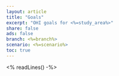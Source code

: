 ```yaml
---
layout: article
title: "Goals"
excerpt: "OHI goals for <%=study_area%>"
share: false
ads: false
branch: <%=branch%>
scenario: <%=scenario%>
toc: true
---
```


<% readLines() -%>
